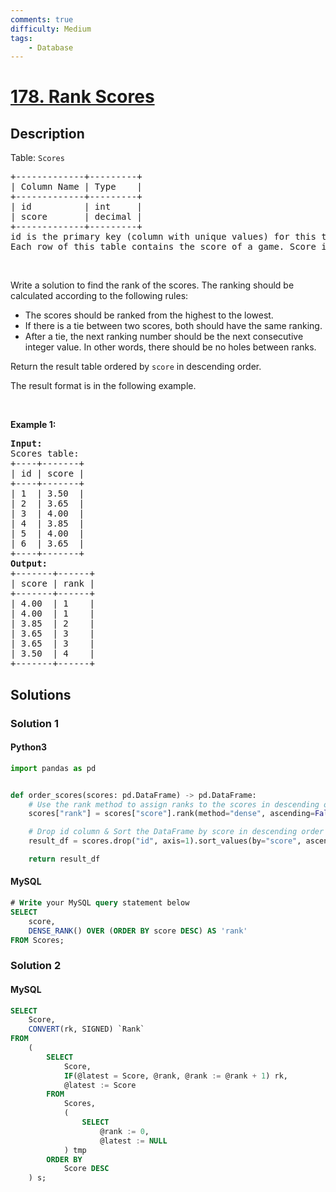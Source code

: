 ```yaml
---
comments: true
difficulty: Medium
tags:
    - Database
---
```


<!-- problem:start -->

# [178. Rank Scores](https://leetcode.com/problems/rank-scores)

## Description

<!-- description:start -->

<p>Table: <code>Scores</code></p>

<pre>
+-------------+---------+
| Column Name | Type    |
+-------------+---------+
| id          | int     |
| score       | decimal |
+-------------+---------+
id is the primary key (column with unique values) for this table.
Each row of this table contains the score of a game. Score is a floating point value with two decimal places.
</pre>

<p>&nbsp;</p>

<p>Write a solution to find the rank of the scores. The ranking should be calculated according to the following rules:</p>

<ul>
	<li>The scores should be ranked from the highest to the lowest.</li>
	<li>If there is a tie between two scores, both should have the same ranking.</li>
	<li>After a tie, the next ranking number should be the next consecutive integer value. In other words, there should be no holes between ranks.</li>
</ul>

<p>Return the result table ordered by <code>score</code> in descending order.</p>

<p>The result format is in the following example.</p>

<p>&nbsp;</p>
<p><strong class="example">Example 1:</strong></p>

<pre>
<strong>Input:</strong> 
Scores table:
+----+-------+
| id | score |
+----+-------+
| 1  | 3.50  |
| 2  | 3.65  |
| 3  | 4.00  |
| 4  | 3.85  |
| 5  | 4.00  |
| 6  | 3.65  |
+----+-------+
<strong>Output:</strong> 
+-------+------+
| score | rank |
+-------+------+
| 4.00  | 1    |
| 4.00  | 1    |
| 3.85  | 2    |
| 3.65  | 3    |
| 3.65  | 3    |
| 3.50  | 4    |
+-------+------+
</pre>

<!-- description:end -->

## Solutions

<!-- solution:start -->

### Solution 1

<!-- tabs:start -->

#### Python3

```python
import pandas as pd


def order_scores(scores: pd.DataFrame) -> pd.DataFrame:
    # Use the rank method to assign ranks to the scores in descending order with no gaps
    scores["rank"] = scores["score"].rank(method="dense", ascending=False)

    # Drop id column & Sort the DataFrame by score in descending order
    result_df = scores.drop("id", axis=1).sort_values(by="score", ascending=False)

    return result_df
```

#### MySQL

```sql
# Write your MySQL query statement below
SELECT
    score,
    DENSE_RANK() OVER (ORDER BY score DESC) AS 'rank'
FROM Scores;
```

<!-- tabs:end -->

<!-- solution:end -->

<!-- solution:start -->

### Solution 2

<!-- tabs:start -->

#### MySQL

```sql
SELECT
    Score,
    CONVERT(rk, SIGNED) `Rank`
FROM
    (
        SELECT
            Score,
            IF(@latest = Score, @rank, @rank := @rank + 1) rk,
            @latest := Score
        FROM
            Scores,
            (
                SELECT
                    @rank := 0,
                    @latest := NULL
            ) tmp
        ORDER BY
            Score DESC
    ) s;
```

<!-- tabs:end -->

<!-- solution:end -->

<!-- problem:end -->
